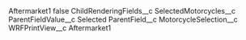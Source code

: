 <?xml version="1.0" encoding="UTF-8"?>
<CustomMetadata xmlns="http://soap.sforce.com/2006/04/metadata" xmlns:xsi="http://www.w3.org/2001/XMLSchema-instance" xmlns:xsd="http://www.w3.org/2001/XMLSchema">
    <label>Aftermarket1</label>
    <protected>false</protected>
    <values>
        <field>ChildRenderingFields__c</field>
        <value xsi:type="xsd:string">SelectedMotorcycles__c</value>
    </values>
    <values>
        <field>ParentFieldValue__c</field>
        <value xsi:type="xsd:string">Selected</value>
    </values>
    <values>
        <field>ParentField__c</field>
        <value xsi:type="xsd:string">MotorcycleSelection__c</value>
    </values>
    <values>
        <field>WRFPrintView__c</field>
        <value xsi:type="xsd:string">Aftermarket1</value>
    </values>
</CustomMetadata>
